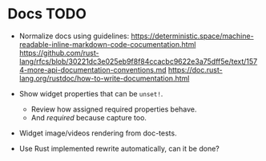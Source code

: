 # Docs TODO

* Normalize docs using guidelines: 
  https://deterministic.space/machine-readable-inline-markdown-code-cocumentation.html
  https://github.com/rust-lang/rfcs/blob/30221dc3e025eb9f8f84ccacbc9622e3a75dff5e/text/1574-more-api-documentation-conventions.md
  https://doc.rust-lang.org/rustdoc/how-to-write-documentation.html

* Show widget properties that can be `unset!`.
  - Review how assigned required properties behave.
  - And *required* because capture too.

* Widget image/videos rendering from doc-tests.
* Use Rust implemented rewrite automatically, can it be done?